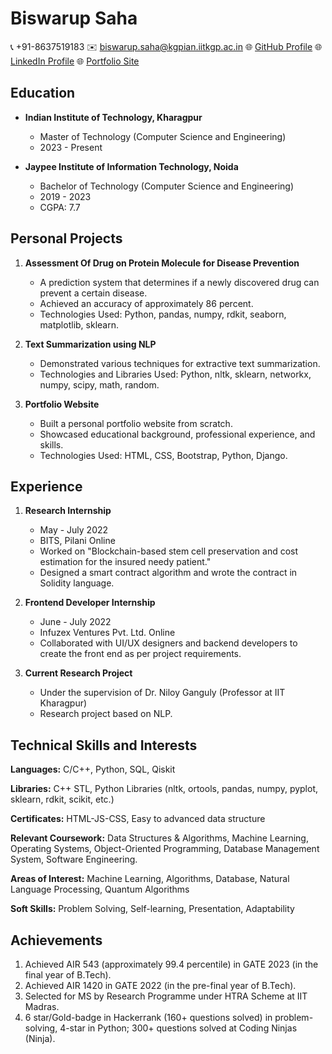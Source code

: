 # Biswarup Saha

📞 +91-8637519183
✉️ biswarup.saha@kgpian.iitkgp.ac.in
🌐 [GitHub Profile](https://github.com/1biswarup2)
🌐 [LinkedIn Profile](https://www.linkedin.com/in/biswarup-saha-72a3321a6/)
🌐 [Portfolio Site](https://stupendous-moonbeam-873cef.netlify.app/)

## Education

- **Indian Institute of Technology, Kharagpur**
  - Master of Technology (Computer Science and Engineering)
  - 2023 - Present

- **Jaypee Institute of Information Technology, Noida**
  - Bachelor of Technology (Computer Science and Engineering)
  - 2019 - 2023
  - CGPA: 7.7

## Personal Projects

1. **Assessment Of Drug on Protein Molecule for Disease Prevention**
   - A prediction system that determines if a newly discovered drug can prevent a certain disease.
   - Achieved an accuracy of approximately 86 percent.
   - Technologies Used: Python, pandas, numpy, rdkit, seaborn, matplotlib, sklearn.

2. **Text Summarization using NLP**
   - Demonstrated various techniques for extractive text summarization.
   - Technologies and Libraries Used: Python, nltk, sklearn, networkx, numpy, scipy, math, random.

3. **Portfolio Website**
   - Built a personal portfolio website from scratch.
   - Showcased educational background, professional experience, and skills.
   - Technologies Used: HTML, CSS, Bootstrap, Python, Django.

## Experience

1. **Research Internship**
   - May - July 2022
   - BITS, Pilani Online
   - Worked on "Blockchain-based stem cell preservation and cost estimation for the insured needy patient."
   - Designed a smart contract algorithm and wrote the contract in Solidity language.

2. **Frontend Developer Internship**
   - June - July 2022
   - Infuzex Ventures Pvt. Ltd. Online
   - Collaborated with UI/UX designers and backend developers to create the front end as per project requirements.

3. **Current Research Project**
   - Under the supervision of Dr. Niloy Ganguly (Professor at IIT Kharagpur)
   - Research project based on NLP.

## Technical Skills and Interests

**Languages:** C/C++, Python, SQL, Qiskit

**Libraries:** C++ STL, Python Libraries (nltk, ortools, pandas, numpy, pyplot, sklearn, rdkit, scikit, etc.)

**Certificates:** HTML-JS-CSS, Easy to advanced data structure

**Relevant Coursework:** Data Structures & Algorithms, Machine Learning, Operating Systems, Object-Oriented Programming, Database Management System, Software Engineering.

**Areas of Interest:** Machine Learning, Algorithms, Database, Natural Language Processing, Quantum Algorithms

**Soft Skills:** Problem Solving, Self-learning, Presentation, Adaptability

## Achievements

1. Achieved AIR 543 (approximately 99.4 percentile) in GATE 2023 (in the final year of B.Tech).
2. Achieved AIR 1420 in GATE 2022 (in the pre-final year of B.Tech).
3. Selected for MS by Research Programme under HTRA Scheme at IIT Madras.
4. 6 star/Gold-badge in Hackerrank (160+ questions solved) in problem-solving, 4-star in Python; 300+ questions solved at Coding Ninjas (Ninja).

